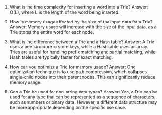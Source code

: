 

1) What is the time complexity for inserting a word into a Trie?
Answer: O(L), where L is the length of the word being inserted.

2) How is memory usage affected by the size of the input data for a Trie?
Answer: Memory usage will increase with the size of the input data, as a Trie stores the entire word for each node.

3) What is the difference between a Trie and a Hash table?
Answer: A Trie uses a tree structure to store keys, while a Hash table uses an array. Tries are useful for handling prefix matching and partial matching, while Hash tables are typically faster for exact matching.

4) How can you optimize a Trie for memory usage?
Answer: One optimization technique is to use path compression, which collapses single-child nodes into their parent nodes. This can significantly reduce memory usage.

5) Can a Trie be used for non-string data types?
Answer: Yes, a Trie can be used for any type that can be represented as a sequence of characters, such as numbers or binary data. However, a different data structure may be more appropriate depending on the specific use case.